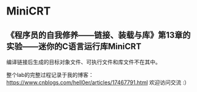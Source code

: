 # MiniCRT
## 《程序员的自我修养——链接、装载与库》第13章的实验——迷你的C语言运行库MiniCRT

编译链接后生成的目标对象文件、可执行文件和库文件不在其中。 <br>

整个lab的完整过程记录于我的博客：https://www.cnblogs.com/hell0er/articles/17467791.html 欢迎访问交流 :） <br>
